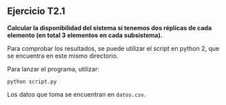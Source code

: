 ## Ejercicio T2.1

__Calcular la disponibilidad del sistema si tenemos dos réplicas de cada elemento (en total 3 elementos en cada subsistema).__ 

Para comprobar los resultados, se puede utilizar el script en python 2, que se encuentra en este mismo directorio.

Para lanzar el programa, utilizar:

`python script.py`

Los datos que toma se encuentran en `datos.csv`.
